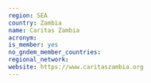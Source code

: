 ```yaml
---
region: SEA
country: Zambia
name: Caritas Zambia
acronym:
is_member: yes
no_gndem_member_countries:
regional_network:
website: https://www.caritaszambia.org
---
```


